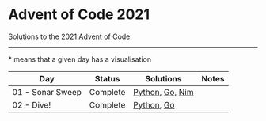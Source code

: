# Advent of Code 2021

Solutions to the [2021 Advent of Code](https://adventofcode.com/2021).

---

\* means that a given day has a visualisation

<!-- PARSE START -->

| Day                                 | Status             | Solutions                                                                    | Notes                |
| ----------------------------------- | ------------------ | ---------------------------------------------------------------------------- | -------------------- |
| 01 - Sonar Sweep                    | Complete           | [Python](01-sonarSweep/py), [Go](01-sonarSweep/go), [Nim](01-sonarSweep/nim) |                      |
| 02 - Dive!                          | Complete           | [Python](02-dive/py), [Go](02-dive/go)                                       |                      |

<!-- PARSE END -->
